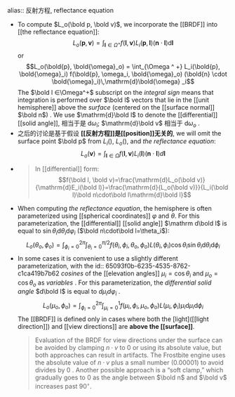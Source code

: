 alias:: 反射方程, reflectance equation

- To compute $L_o(\bold p, \bold v)$, we incorporate the [[BRDF]] into [[the reflectance equation]]:
  $$
  L_o(\mathbf{p},\mathbf{v})=\int_{\mathbf{l}\in\Omega^+}f(\mathbf{l},\mathbf{v})L_i(\mathbf{p},\mathbf{l})(\mathbf{n}\cdot\mathbf{l})\mathrm{d}\mathbf{l} \tag{2}
  $$
  or
  $$L_o(\bold{p}, \bold{\omega}_o) = \int_{\Omega ^ +} L_i(\bold{p}, \bold{\omega}_i) f(\bold{p}, \omega_i, \bold{\omega}_o) (\bold{n} \cdot \bold{\omega}_i)\,\mathrm{d}\bold{\omega} _i$$
  The $\bold l ∈\Omega^+$ subscript on the *integral sign* means that integration is performed over $\bold l$ vectors that lie in the [[unit hemisphere]] above the *surface* (centered on the [[surface normal]] $\bold n$) . 
  We use $\mathrm{d}\bold l$ to denote the [[differential]] [[solid angle]], 相当于是 $\mathrm{d}\omega_i$; $\mathrm{d}\bold v$ 相当于 $\mathrm{d}\omega_o$ .
- 之后的讨论是基于假设 **[[反射方程]]是[[position]]无关的**, we will omit the surface point $\bold p$ from $L_i()$,
  $L_o()$, and *the reflectance equation*:
  $$
  L_o(\mathbf{v})=\int_{\mathbf{l}\in\Omega}f(\mathbf{l},\mathbf{v})L_i(\mathbf{l})(\mathbf{n}\cdot\mathbf{l})d\mathbf{l} \tag{3}
  $$
- > In [[differential]] form:
  $$f(\bold l, \bold v)=\frac{\mathrm{d}L_o(\bold v)}{\mathrm{d}E_i(\bold l)}=\frac{\mathrm{d}{L_o(\bold v)}}{L_i(\bold l)\bold n\cdot\bold l\mathrm{d}\bold l}$$
- When computing *the reflectance equation*, the hemisphere is often parameterized
  using [[spherical coordinates]] $φ$ and $θ$. For this parameterization, the [[differential]] [[solid angle]] $\mathrm d\bold l$ is equal to $\sin θ_i \mathrm{d}θ_i \mathrm{d}φ_i$ ($\bold n\cdot\bold l=\theta_i$):
  $$
  L_o(\theta_o,\phi_o)=\int_{\phi_i=0}^{2\pi}\int_{\theta_i=0}^{\pi/2}f(\theta_i,\phi_i,\theta_o,\phi_o)L(\theta_i,\phi_i)\cos\theta_i\sin\theta_i\mathrm{d}\theta_i\mathrm{d}\phi_i \tag{4}
  $$
- In some cases it is convenient to use a slightly different parameterization, with the
  id:: 65093f0b-6235-4535-8762-c1ca419b7b62
  *cosines* of the [[elevation angles]] $µ_i = \cos θ_i$ and $µ_o = \cos θ_o$ as *variables* . For this parameterization, the *differential solid angle* $d\bold l$ is equal to $dµ_idφ_i$ .
  $$
  L_o(\mu_o,\phi_o)=\int_{\phi_i=0}^{2\pi}\int_{\mu_i=0}^{1}f(\mu_i,\phi_i,\mu_o,\phi_o)L(\mu_i,\phi_i)\mu_i\mathrm{d}\mu_i\mathrm{d}\phi_i \tag{5}
  $$
  The [[BRDF]] is defined only in cases where both the [light]([[light direction]]) and [[view directions]] are **above the [[surface]]**.
  >Evaluation of the BRDF for view directions under the surface can be avoided by clamping $n · v$ to $0$ or using its absolute value, but both approaches can result in artifacts. The Frostbite engine uses the absolute value of $n · v$ plus a small number ($0.00001$) to avoid divides by $0$ . Another possible approach is a “soft clamp,” which gradually goes to $0$ as the angle between $\bold n$ and $\bold v$ increases past $90^◦$.